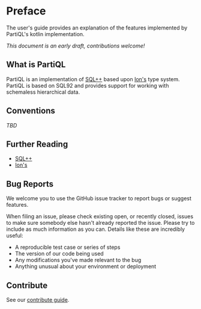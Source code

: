 # Preface 

 The user's guide provides an explanation of the features implemented by PartiQL's kotlin implementation. 

 *This document is an early draft, contributions welcome!*

## What is PartiQL 

 PartiQL is an implementation of
 [SQL++](http://db.ucsd.edu/wp-content/uploads/pdfs/375.pdf) based upon
 [Ion's](http://amzn.github.io/ion-docs/) type system. PartiQL is based on SQL92
 and provides support for working with schemaless hierarchical data. 

## Conventions 
  *TBD*

## Further Reading 

 * [SQL++](http://db.ucsd.edu/wp-content/uploads/pdfs/375.pdf)
 * [Ion's](http://amzn.github.io/ion-docs/) 
  
## Bug Reports 

We welcome you to use the GitHub issue tracker to report bugs or suggest
features.

When filing an issue, please check existing open, or recently
closed, issues to make sure somebody else hasn't already reported the
issue. Please try to include as much information as you can. Details
like these are incredibly useful:

* A reproducible test case or series of steps
* The version of our code being used
* Any modifications you've made relevant to the bug
* Anything unusual about your environment or deployment


## Contribute 

See our [contribute guide](https://github.com/partiql/partiql-lang-kotlin/blob/345a97c3c79c4a2beb8d44185221ee419b82e08a/CONTRIBUTING.md). 


